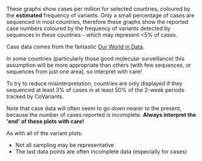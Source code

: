 These graphs show cases per million for selected countries, coloured by the **estimated** frequency of variants. Only a small percentage of cases are sequenced in most countries, therefore these graphs show the reported case numbers coloured by the frequency of variants detected by sequences in these countries - which may represent <5% of cases. 

Case data comes from the fantastic [Our World in Data](https://ourworldindata.org/coronavirus).

In some countries (particularly those good molecular surveillance) this assumption will be more appropriate than others (with few sequences, or sequences from just one area), so interpret with care!

To try to reduce misinterpretation, countries are only displayed if they sequenced at least 3% of cases in at least 50% of the 2-week periods tracked by CoVariants.

Note that case data will often seem to go _down_ nearer to the present, because the number of cases reported is incomplete. **Always interpret the 'end' of these plots with care!**

As with all of the variant plots:

- Not all sampling may be representative
- The last data points are often incomplete data (especially for cases)

